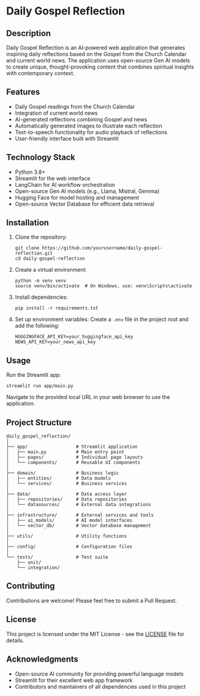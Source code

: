 # Daily Gospel Reflection

## Description

Daily Gospel Reflection is an AI-powered web application that generates inspiring daily reflections based on the Gospel from the Church Calendar and current world news. The application uses open-source Gen AI models to create unique, thought-provoking content that combines spiritual insights with contemporary context.

## Features

- Daily Gospel readings from the Church Calendar
- Integration of current world news
- AI-generated reflections combining Gospel and news
- Automatically generated images to illustrate each reflection
- Text-to-speech functionality for audio playback of reflections
- User-friendly interface built with Streamlit

## Technology Stack

- Python 3.8+
- Streamlit for the web interface
- LangChain for AI workflow orchestration
- Open-source Gen AI models (e.g., Llama, Mistral, Gemma)
- Hugging Face for model hosting and management
- Open-source Vector Database for efficient data retrieval

## Installation

1. Clone the repository:
   ```
   git clone https://github.com/yourusername/daily-gospel-reflection.git
   cd daily-gospel-reflection
   ```

2. Create a virtual environment:
   ```
   python -m venv venv
   source venv/bin/activate  # On Windows, use: venv\Scripts\activate
   ```

3. Install dependencies:
   ```
   pip install -r requirements.txt
   ```

4. Set up environment variables:
   Create a `.env` file in the project root and add the following:
   ```
   HUGGINGFACE_API_KEY=your_huggingface_api_key
   NEWS_API_KEY=your_news_api_key
   ```

## Usage

Run the Streamlit app:
```
streamlit run app/main.py
```

Navigate to the provided local URL in your web browser to use the application.

## Project Structure

```
daily_gospel_reflection/
│
├── app/                  # Streamlit application
│   ├── main.py           # Main entry point
│   ├── pages/            # Individual page layouts
│   └── components/       # Reusable UI components
│
├── domain/               # Business logic
│   ├── entities/         # Data models
│   └── services/         # Business services
│
├── data/                 # Data access layer
│   ├── repositories/     # Data repositories
│   └── datasources/      # External data integrations
│
├── infrastructure/       # External services and tools
│   ├── ai_models/        # AI model interfaces
│   └── vector_db/        # Vector database management
│
├── utils/                # Utility functions
│
├── config/               # Configuration files
│
└── tests/                # Test suite
    ├── unit/
    └── integration/
```

## Contributing

Contributions are welcome! Please feel free to submit a Pull Request.

## License

This project is licensed under the MIT License - see the [LICENSE](LICENSE) file for details.

## Acknowledgments

- Open-source AI community for providing powerful language models
- Streamlit for their excellent web app framework
- Contributors and maintainers of all dependencies used in this project

